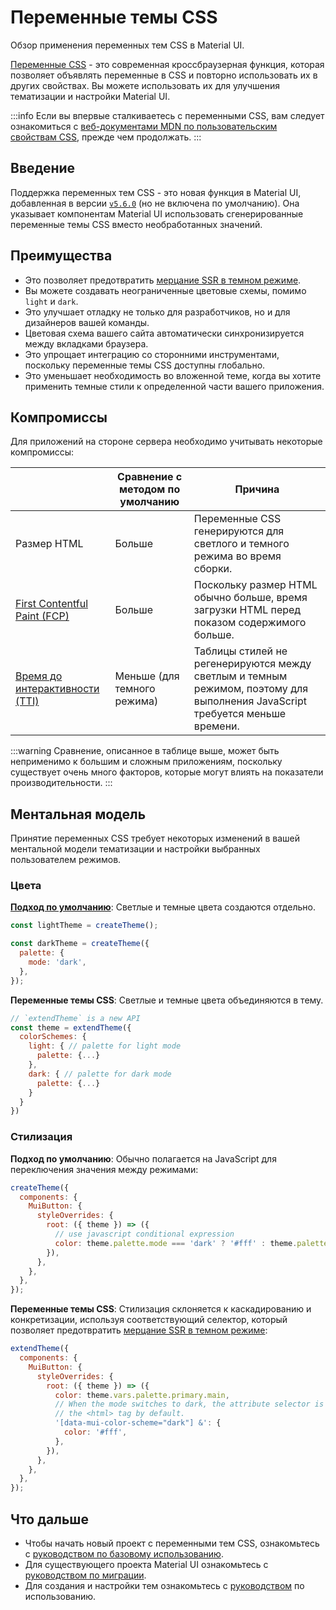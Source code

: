 

# Переменные темы CSS <meta data-oversett="" data-original-text="CSS theme variables">

<p class="description">Обзор применения переменных тем CSS в Material UI.</p>

[Переменные CSS](https://www.w3.org/TR/css-variables-1/) - это современная кроссбраузерная функция, которая позволяет объявлять переменные в CSS и повторно использовать их в других свойствах. Вы можете использовать их для улучшения тематизации и настройки Material UI.

:::info
Если вы впервые сталкиваетесь с переменными CSS, вам следует ознакомиться с [веб-документами MDN по пользовательским свойствам CSS](https://developer.mozilla.org/en-US/docs/Web/CSS/Using_CSS_custom_properties), прежде чем продолжать.
:::

## Введение <meta data-oversett="" data-original-text="Introduction">

Поддержка переменных тем CSS - это новая функция в Material UI, добавленная в версии [`v5.6.0`](https://github.com/mui/material-ui/releases/tag/v5.6.0) (но не включена по умолчанию). Она указывает компонентам Material UI использовать сгенерированные переменные темы CSS вместо необработанных значений.

## Преимущества <meta data-oversett="" data-original-text="Advantages">

-   Это позволяет предотвратить [мерцание SSR в темном режиме](https://github.com/mui/material-ui/issues/27651).
-   Вы можете создавать неограниченные цветовые схемы, помимо `light` и `dark`.
-   Это улучшает отладку не только для разработчиков, но и для дизайнеров вашей команды.
-   Цветовая схема вашего сайта автоматически синхронизируется между вкладками браузера.
-   Это упрощает интеграцию со сторонними инструментами, поскольку переменные темы CSS доступны глобально.
-   Это уменьшает необходимость во вложенной теме, когда вы хотите применить темные стили к определенной части вашего приложения.

## Компромиссы <meta data-oversett="" data-original-text="Trade-offs">

Для приложений на стороне сервера необходимо учитывать некоторые компромиссы:

|     | Сравнение с методом по умолчанию | Причина |
| --- | --- | --- |
| Размер HTML | Больше | Переменные CSS генерируются для светлого и темного режима во время сборки. |
| [First Contentful Paint (FCP)](https://web.dev/fcp/) | Больше | Поскольку размер HTML обычно больше, время загрузки HTML перед показом содержимого больше. |
| [Время до интерактивности (TTI)](https://web.dev/tti/) | Меньше (для темного режима) | Таблицы стилей не регенерируются между светлым и темным режимом, поэтому для выполнения JavaScript требуется меньше времени. |

:::warning
Сравнение, описанное в таблице выше, может быть неприменимо к большим и сложным приложениям, поскольку существует очень много факторов, которые могут влиять на показатели производительности.
:::

## Ментальная модель <meta data-oversett="" data-original-text="Mental model">

Принятие переменных CSS требует некоторых изменений в вашей ментальной модели тематизации и настройки выбранных пользователем режимов.

### Цвета <meta data-oversett="" data-original-text="Colors">

**[Подход по умолчанию](/material-ui/customization/dark-mode/)**: Светлые и темные цвета создаются отдельно.

```js
const lightTheme = createTheme();

const darkTheme = createTheme({
  palette: {
    mode: 'dark',
  },
});
```

**Переменные темы CSS**: Светлые и темные цвета объединяются в тему.

```js
// `extendTheme` is a new API
const theme = extendTheme({
  colorSchemes: {
    light: { // palette for light mode
      palette: {...}
    },
    dark: { // palette for dark mode
      palette: {...}
    }
  }
})
```

### Стилизация <meta data-oversett="" data-original-text="Styling">

**Подход по умолчанию**: Обычно полагается на JavaScript для переключения значения между режимами:

```js
createTheme({
  components: {
    MuiButton: {
      styleOverrides: {
        root: ({ theme }) => ({
          // use javascript conditional expression
          color: theme.palette.mode === 'dark' ? '#fff' : theme.palette.primary.main,
        }),
      },
    },
  },
});
```

**Переменные темы CSS**: Стилизация склоняется к каскадированию и конкретизации, используя соответствующий селектор, который позволяет предотвратить [мерцание SSR в темном режиме](https://github.com/mui/material-ui/issues/27651):

```js
extendTheme({
  components: {
    MuiButton: {
      styleOverrides: {
        root: ({ theme }) => ({
          color: theme.vars.palette.primary.main,
          // When the mode switches to dark, the attribute selector is attached to
          // the <html> tag by default.
          '[data-mui-color-scheme="dark"] &': {
            color: '#fff',
          },
        }),
      },
    },
  },
});
```

## Что дальше <meta data-oversett="" data-original-text="What's next">

-   Чтобы начать новый проект с переменными тем CSS, ознакомьтесь с [руководством по базовому использованию](/material-ui/experimental-api/css-theme-variables/usage/).
-   Для существующего проекта Material UI ознакомьтесь с [руководством по миграции](/material-ui/experimental-api/css-theme-variables/migration/).
-   Для создания и настройки тем ознакомьтесь с [руководством](/material-ui/experimental-api/css-theme-variables/customization/) по использованию.
